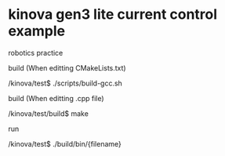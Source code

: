 # kinova gen3 lite current control example
robotics practice

build (When editting CMakeLists.txt)

/kinova/test$ ./scripts/build-gcc.sh


build (When editting .cpp file)

/kinova/test/build$ make


run

/kinova/test$ ./build/bin/{filename}

